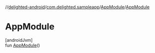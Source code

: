 //[delighted-android](../../../index.md)/[com.delighted.sampleapp](../index.md)/[AppModule](index.md)/[AppModule](-app-module.md)

# AppModule

[androidJvm]\
fun [AppModule](-app-module.md)()

